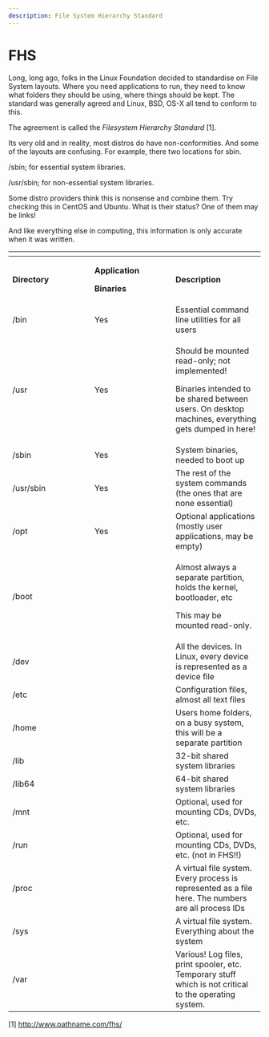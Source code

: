 ```yaml
---
description: File System Hierarchy Standard
---
```


# FHS

Long, long ago, folks in the Linux Foundation decided to standardise on File System layouts. Where you need applications to run, they need to know what folders they should be using, where things should be kept. The standard was generally agreed and Linux, BSD, OS-X all tend to conform to this.

The agreement is called the _Filesystem Hierarchy Standard_ \[1].

Its very old and in reality, most distros do have non-conformities. And some of the layouts are confusing. For example, there two locations for sbin.

/sbin; for essential system libraries.

/usr/sbin; for non-essential system libraries.

Some distro providers think this is nonsense and combine them. Try checking this in CentOS and Ubuntu. What is their status? One of them may be links!

And like everything else in computing, this information is only accurate when it was written.

<table data-header-hidden><thead><tr><th width="148"></th><th width="146"></th><th></th></tr></thead><tbody><tr><td><strong>Directory</strong></td><td><p><strong>Application</strong></p><p><strong>Binaries</strong></p></td><td><strong>Description</strong></td></tr><tr><td>/bin</td><td>Yes</td><td>Essential command line utilities for all users</td></tr><tr><td>/usr</td><td>Yes</td><td><p>Should be mounted read-only; not implemented!</p><p>Binaries intended to be shared between users. On desktop machines, everything gets dumped in here!</p></td></tr><tr><td>/sbin</td><td>Yes</td><td>System binaries, needed to boot up</td></tr><tr><td>/usr/sbin</td><td>Yes</td><td>The rest of the system commands (the ones that are none essential)</td></tr><tr><td>/opt</td><td>Yes</td><td>Optional applications (mostly user applications, may be empty)</td></tr><tr><td>/boot</td><td> </td><td><p>Almost always a separate partition, holds the kernel, bootloader, etc</p><p>This may be mounted read-only.</p></td></tr><tr><td>/dev</td><td> </td><td>All the devices. In Linux, every device is represented as a device file</td></tr><tr><td>/etc</td><td> </td><td>Configuration files, almost all text files</td></tr><tr><td>/home</td><td> </td><td>Users home folders, on a busy system, this will be a separate partition</td></tr><tr><td>/lib</td><td> </td><td>32-bit shared system libraries</td></tr><tr><td>/lib64</td><td> </td><td>64-bit shared system libraries</td></tr><tr><td>/mnt</td><td> </td><td>Optional, used for mounting CDs, DVDs, etc.</td></tr><tr><td>/run</td><td> </td><td>Optional, used for mounting CDs, DVDs, etc. (not in FHS!!)</td></tr><tr><td>/proc</td><td> </td><td>A virtual file system. Every process is represented as a file here. The numbers are all process IDs</td></tr><tr><td>/sys</td><td> </td><td>A virtual file system. Everything about the system</td></tr><tr><td>/var</td><td> </td><td>Various! Log files, print spooler, etc. Temporary stuff which is not critical to the operating system.</td></tr></tbody></table>

\[1] http://www.pathname.com/fhs/
